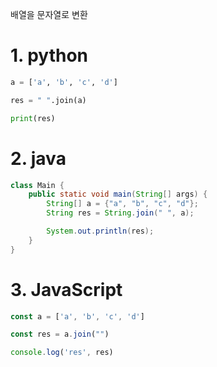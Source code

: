 배열을 문자열로 변환

# 1. python
```python
a = ['a', 'b', 'c', 'd']

res = " ".join(a)

print(res)
```

# 2. java
```java
class Main {
    public static void main(String[] args) {
        String[] a = {"a", "b", "c", "d"};
        String res = String.join(" ", a);

        System.out.println(res);
    }
}
```

# 3. JavaScript
```js
const a = ['a', 'b', 'c', 'd']

const res = a.join("")

console.log('res', res)
```